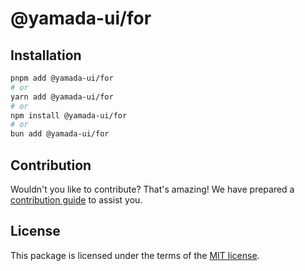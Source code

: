 # @yamada-ui/for

## Installation

```sh
pnpm add @yamada-ui/for
# or
yarn add @yamada-ui/for
# or
npm install @yamada-ui/for
# or
bun add @yamada-ui/for
```

## Contribution

Wouldn't you like to contribute? That's amazing! We have prepared a [contribution guide](https://github.com/yamada-ui/yamada-ui/blob/main/CONTRIBUTING.md) to assist you.

## License

This package is licensed under the terms of the
[MIT license](https://github.com/yamada-ui/yamada-ui/blob/main/LICENSE).
